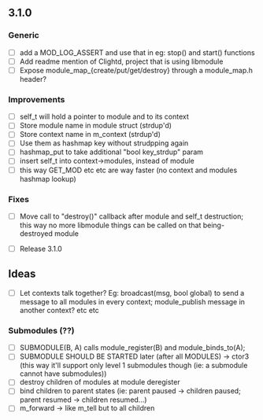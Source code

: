 ## 3.1.0

### Generic
- [ ] add a MOD_LOG_ASSERT and use that in eg: stop() and start() functions
- [ ] Add readme mention of Clightd, project that is using libmodule
- [ ] Expose module_map_{create/put/get/destroy} through a module_map.h header?

### Improvements
- [ ] self_t will hold a pointer to module and to its context
- [ ] Store module name in module struct (strdup'd)
- [ ] Store context name in m_context (strdup'd)
- [ ] Use them as hashmap key without strudpping again
- [ ] hashmap_put to take additional "bool key_strdup" param
- [ ] insert self_t into context->modules, instead of module
- [ ] this way GET_MOD etc etc are way faster (no context and modules hashmap lookup)

### Fixes
- [ ] Move call to "destroy()" callback after module and self_t destruction; this way no more libmodule things can be called on that being-destroyed module

- [ ] Release 3.1.0

## Ideas

- [ ] Let contexts talk together? Eg: broadcast(msg, bool global) to send a message to all modules in every context; module_publish message in another context? etc etc

### Submodules (??)

- [ ] SUBMODULE(B, A) calls module_register(B) and module_binds_to(A);
- [ ] SUBMODULE SHOULD BE STARTED later (after all MODULES) -> ctor3 (this way it'll support only level 1 submodules though (ie: a submodule cannot have submodules))
- [ ] destroy children of modules at module deregister
- [ ] bind children to parent states (ie: parent paused -> children paused; parent resumed -> children resumed...)
- [ ] m_forward -> like m_tell but to all children
